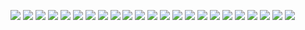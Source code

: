 ![](./00_Hw112z4.jpeg)
![](./01_A8m5dHh.jpeg)
![](./02_nWKzZtz.jpeg)
![](./03_SvTCcyb.jpeg)
![](./04_FZ7FUJd.jpeg)
![](./05_cL4M0Gt.jpeg)
![](./06_Q5qCdH9.jpeg)
![](./07_wqHnod8.jpeg)
![](./08_kPjHHzS.jpeg)
![](./09_wJgwbFW.jpeg)
![](./10_xwmjjrU.jpeg)
![](./11_7lMWimc.jpeg)
![](./12_t0Glm2J.jpeg)
![](./13_7ixNUb5.jpeg)
![](./14_j0SYNnP.jpeg)
![](./15_cAMd8JE.jpeg)
![](./16_aXZwDI3.jpeg)
![](./17_vKzhSdx.jpeg)
![](./18_dNwygZB.jpeg)
![](./19_bFzrUxy.jpeg)
![](./20_EzPnIIB.jpeg)
![](./21_ggordvO.jpeg)
![](./22_ziptPeZ.jpeg)
